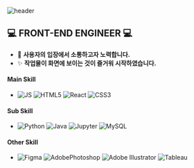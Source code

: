 
<!--
**dragong-sm/dragong-sm** is a ✨ _special_ ✨ repository because its `README.md` (this file) appears on your GitHub profile.

Here are some ideas to get you started:

- 🔭 I’m currently working on ...
- 🌱 I’m currently learning ...
- 👯 I’m looking to collaborate on ...
- 🤔 I’m looking for help with ...
- 💬 Ask me about ...
- 📫 How to reach me: ...
- 😄 Pronouns: ...
- ⚡ Fun fact: ...
-->

![header](https://capsule-render.vercel.app/api?type=waving&color=0:699ffd,100:b4d5ff&height=300&section=header&text=Sungmin's%20Github&fontSize=90&stroke=fff&strokeWidth=3&fontColor=132a11)

## 💻 FRONT-END ENGINEER 💻
- 🤔 **사용자의 입장에서 소통하고자 노력합니다.**
- ✨ **작업물이 화면에 보이는 것이 즐거워 시작하였습니다.**
  
#### Main Skill
- ![JS](https://img.shields.io/badge/JavaScript-F7DF1E?style=flat-square&logo=JavaScript&logoColor=white)
  ![HTML5](https://img.shields.io/badge/HTML-E34F26?style=flat-square&logo=HTML5&logoColor=white)
  ![React](https://img.shields.io/badge/React-61DAFB?style=flat-square&logo=React&logoColor=white)
  ![CSS3](https://img.shields.io/badge/CSS-1572B6?style=flat-square&logo=CSS3&logoColor=white)
  
#### Sub Skill
-  ![Python](https://img.shields.io/badge/Python-3776AB?style=flat-square&logo=Python&logoColor=white) ![Java](https://img.shields.io/badge/Java-007396?style=flat-square&logo=Java&logoColor=white) ![Jupyter](https://img.shields.io/badge/Jupyter-F37626?style=flat-square&logo=Jupyter&logoColor=white) ![MySQL](https://img.shields.io/badge/MySQL-4479A1?style=flat-square&logo=MySQL&logoColor=white)

#### Other Skill
- ![Figma](https://img.shields.io/badge/Figma-F24E1E?style=flat-square&logo=Figma&logoColor=white) ![AdobePhotoshop](https://img.shields.io/badge/Photoshop-31A8FF?style=flat-square&logo=AdobePhotoshop&logoColor=white) ![Adobe Illustrator](https://img.shields.io/badge/Illustrator-FF9A00?style=flat-square&logo=AdobeIllustrator&logoColor=white) ![Tableau](https://img.shields.io/badge/Tableau-E97627?style=flat-square&logo=Tableau&logoColor=white)
